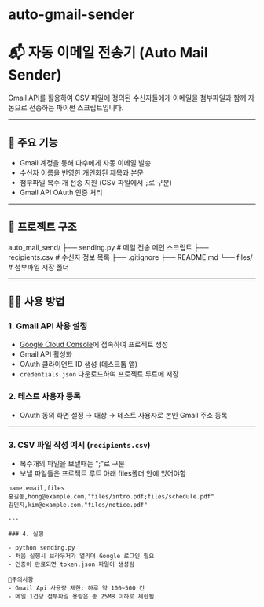 # auto-gmail-sender

# 📬 자동 이메일 전송기 (Auto Mail Sender)

Gmail API를 활용하여 CSV 파일에 정의된 수신자들에게 이메일을 첨부파일과 함께 자동으로 전송하는 파이썬 스크립트입니다.

---

## 🚀 주요 기능

- Gmail 계정을 통해 다수에게 자동 이메일 발송
- 수신자 이름을 반영한 개인화된 제목과 본문
- 첨부파일 복수 개 전송 지원 (CSV 파일에서 `;`로 구분)
- Gmail API OAuth 인증 처리

---

## 📁 프로젝트 구조

auto_mail_send/
├── sending.py # 메일 전송 메인 스크립트
├── recipients.csv # 수신자 정보 목록
├── .gitignore
├── README.md
└── files/ # 첨부파일 저장 폴더

---

## 🧑‍💻 사용 방법

### 1. Gmail API 사용 설정

- [Google Cloud Console](https://console.cloud.google.com/)에 접속하여 프로젝트 생성
- Gmail API 활성화
- OAuth 클라이언트 ID 생성 (데스크톱 앱)
- `credentials.json` 다운로드하여 프로젝트 루트에 저장

### 2. 테스트 사용자 등록

- OAuth 동의 화면 설정 → 대상 → 테스트 사용자로 본인 Gmail 주소 등록

---

### 3. CSV 파일 작성 예시 (`recipients.csv`)

- 복수개의 파일을 보낼때는 ";"로 구분
- 보낼 파일들은 프로젝트 루트 아래 files폴더 안에 있어야함

```csv
name,email,files
홍길동,hong@example.com,"files/intro.pdf;files/schedule.pdf"
김민지,kim@example.com,"files/notice.pdf"

---

### 4. 실행

- python sending.py
- 처음 실행시 브라우저가 열리며 Google 로그인 필요
- 인증이 완료되면 token.json 파일이 생성됨

📌주의사항
- Gmail Api 사용량 제한: 하루 약 100~500 건
- 메일 1건당 첨부파일 용량은 총 25MB 이하로 제한됨


```
